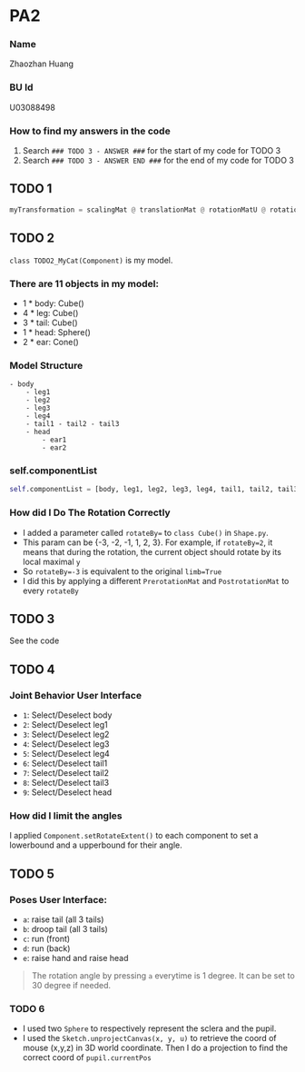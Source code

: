 # PA2
### Name
Zhaozhan Huang
### BU Id
U03088498
### How to find my answers in the code ###
1. Search `### TODO 3 - ANSWER ###` for the start of my code for TODO 3
2. Search `### TODO 3 - ANSWER END ###` for the end of my code for TODO 3


## TODO 1
```python
myTransformation = scalingMat @ translationMat @ rotationMatU @ rotationMatV @ rotationMatW 
```

## TODO 2
`class TODO2_MyCat(Component)` is my model.

### There are 11 objects in my model:
- 1 * body: Cube()
- 4 * leg: Cube()
- 3 * tail: Cube()
- 1 * head: Sphere()
- 2 * ear: Cone()

### Model Structure
    - body 
        - leg1
        - leg2
        - leg3
        - leg4
        - tail1 - tail2 - tail3
        - head
            - ear1
            - ear2

### self.componentList
```python
self.componentList = [body, leg1, leg2, leg3, leg4, tail1, tail2, tail3, head]
```

### How did I Do The Rotation Correctly
- I added a parameter called `rotateBy=` to `class Cube()` in `Shape.py`. 
- This param can be {-3, -2, -1, 1, 2, 3}. For example, if `rotateBy=2`, it means that during the rotation, the current object should rotate by its local maximal `y`
- So `rotateBy=-3` is equivalent to the original `limb=True`
- I did this by applying a different `PrerotationMat` and `PostrotationMat` to every `rotateBy`


## TODO 3
See the code

## TODO 4
### Joint Behavior User Interface
- `1`: Select/Deselect body
- `2`: Select/Deselect leg1
- `3`: Select/Deselect leg2
- `4`: Select/Deselect leg3
- `5`: Select/Deselect leg4
- `6`: Select/Deselect tail1
- `7`: Select/Deselect tail2
- `8`: Select/Deselect tail3
- `9`: Select/Deselect head

### How did I limit the angles
I applied `Component.setRotateExtent()` to each component to set a lowerbound and a upperbound for their angle. 

## TODO 5
### Poses User Interface:
- `a`: raise tail (all 3 tails)
- `b`: droop tail (all 3 tails)
- `c`: run (front)
- `d`: run (back)
- `e`: raise hand and raise head

> The rotation angle by pressing `a` everytime is 1 degree. It can be set to 30 degree if needed.

### TODO 6
- I used two `Sphere` to respectively represent the sclera and the pupil.
- I used the `Sketch.unprojectCanvas(x, y, u)` to retrieve the coord of mouse (x,y,z) in 3D world coordinate. Then I do a projection to find the correct coord of `pupil.currentPos`